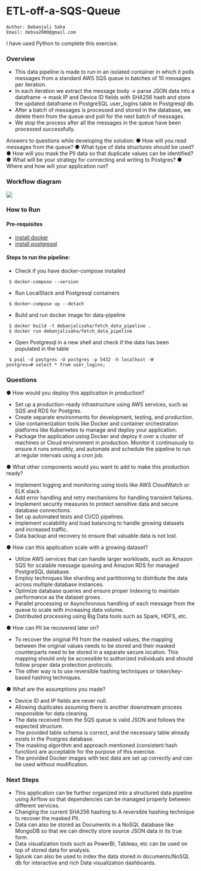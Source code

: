 # ETL-off-a-SQS-Queue

```
Author: Debanjali Saha
Email: debsa2000@gmail.com

```
I have used Python to complete this exercise.

### Overview

* This data pipeline is made to run in an isolated container in which it polls messages from a standard AWS SQS queue in batches of 10 messages per iteration.
* In each iteration we extract the message body -> parse JSON data into a dataframe -> mask IP and Device ID fields with SHA256 hash and store the updated dataframe in PostgreSQL user_logins table in Postgresql db.
* After a batch of messages is processed and stored in the database, we delete them from the queue and poll for the next batch of messages.
* We stop the process after all the messages in the queue have been processed successfully.

Answers to questions while developing the solution:
 ● How will you read messages from the queue?
 ● What type of data structures should be used?
 ● How will you mask the PII data so that duplicate values can be identified?
 ● What will be your strategy for connecting and writing to Postgres?
 ● Where and how will your application run?


### Workflow diagram

<img src="https://user-images.githubusercontent.com/32909781/216669908-9522ee92-8f24-476c-bc9d-938920c7972d.png">

### How to Run
#### Pre-requisites
* [install docker](https://docs.docker.com/get-docker/)
* [install postgresql](https://www.postgresql.org/download/)

#### Steps to run the pipeline:
* Check if you have docker-compose installed
```
 $ docker-compose --version
```

* Run LocalStack and Postgresql containers
```
 $ docker-compose up --detach
```

* Build and run docker image for data-pipeline
```
 $ docker build -t debanjalisaha/fetch_data_pipeline .
 $ docker run debanjalisaha/fetch_data_pipeline
```

* Open Postgresql in a new shell and check if the data has been populated in the table
```
 $ psql -d postgres -U postgres -p 5432 -h localhost -W
postgres=# select * from user_logins; 
```

### Questions

● How would you deploy this application in production?
- Set up a production-ready infrastructure using AWS services, such as SQS and RDS for Postgres.
- Create separate environments for development, testing, and production.
- Use containerization tools like Docker and container orchestration platforms like Kubernetes to manage and deploy your application.
- Package the application using Docker and deploy it over a cluster of machines or Cloud environment in production. Monitor it continuously to ensure it runs smoothly, and automate and schedule the pipeline to run at regular intervals using a cron job.

● What other components would you want to add to make this production ready?
- Implement logging and monitoring using tools like AWS CloudWatch or ELK stack.
- Add error handling and retry mechanisms for handling transient failures.
- Implement security measures to protect sensitive data and secure database connections.
- Set up automated tests and CI/CD pipelines.
- Implement scalability and load balancing to handle growing datasets and increased traffic.
- Data backup and recovery to ensure that valuable data is not lost.

● How can this application scale with a growing dataset?
- Utilize AWS services that can handle larger workloads, such as Amazon SQS for scalable message queuing and Amazon RDS for managed PostgreSQL database.
- Employ techniques like sharding and partitioning to distribute the data across multiple database instances.
- Optimize database queries and ensure proper indexing to maintain performance as the dataset grows.
- Parallel processing or Asynchronous handling of each message from the queue to scale with increasing data volume.
- Distributed processing using Big Data tools such as Spark, HDFS, etc. 

● How can PII be recovered later on?
- To recover the original PII from the masked values, the mapping between the original values needs to be stored and their masked counterparts need to be stored in a separate secure location. This mapping should only be accessible to authorized individuals and should follow proper data protection protocols.
- The other way is to use reversible hashing techniques or token/key-based hashing techniques.

● What are the assumptions you made?
- Device ID and IP fields are never null.
- Allowing duplicates assuming there is another downstream process responsible for data cleaning.
- The data received from the SQS queue is valid JSON and follows the expected structure.
- The provided table schema is correct, and the necessary table already exists in the Postgres database.
- The masking algorithm and approach mentioned (consistent hash function) are acceptable for the purpose of this exercise.
- The provided Docker images with test data are set up correctly and can be used without modification.


### Next Steps

* This application can be further organized into a structured data pipeline using Airflow so that dependencies can be managed properly between different services.
* Changing the current SHA256 hashing to A reversible hashing technique to recover the masked PII.
* Data can also be stored as Documents in a NoSQL database like MongoDB so that we can directly store source JSON data in its true form.
* Data visualization tools such as PowerBI, Tableau, etc can be used on top of stored data for analysis.
* Splunk can also be used to index the data stored in documents/NoSQL db for interactive and rich Data visualization dashboards.
